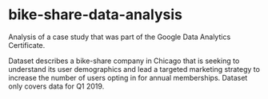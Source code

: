 # bike-share-data-analysis
Analysis of a case study that was part of the Google Data Analytics Certificate. 

Dataset describes a bike-share company in Chicago that is seeking to understand its user demographics and lead a targeted marketing strategy to increase the number of users opting in for annual memberships. Dataset only covers data for Q1 2019.
